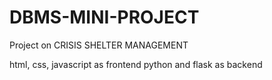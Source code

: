 # DBMS-MINI-PROJECT
Project on CRISIS SHELTER MANAGEMENT 

html, css, javascript as frontend
python and flask as backend
